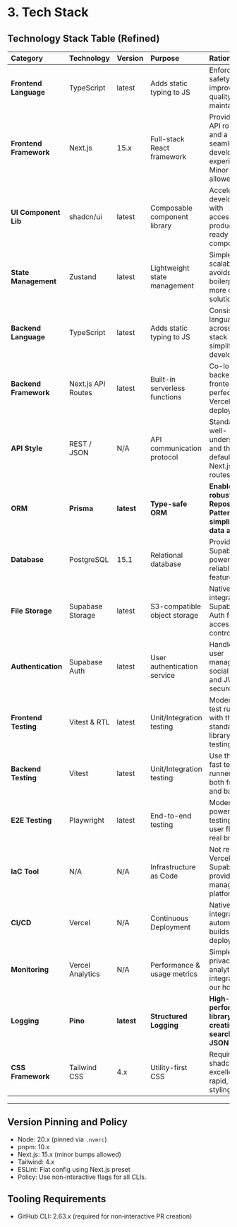 # 3\. Tech Stack

## Technology Stack Table (Refined)

| Category | Technology | Version | Purpose | Rationale |
| :--- | :--- | :- | :--- | :--- |
| **Frontend Language** | TypeScript | latest | Adds static typing to JS | Enforces type safety, improves code quality and maintainability. |
| **Frontend Framework**| Next.js | 15.x | Full-stack React framework | Provides SSR, API routes, and a seamless developer experience. Minor bumps allowed. |
| **UI Component Lib** | shadcn/ui | latest | Composable component library | Accelerates UI development with accessible, production-ready components. |
| **State Management** | Zustand | latest | Lightweight state management | Simple, scalable, and avoids the boilerplate of more complex solutions. |
| **Backend Language** | TypeScript | latest | Adds static typing to JS | Consistent language across the stack simplifies development. |
| **Backend Framework**| Next.js API Routes| latest | Built-in serverless functions | Co-locates backend with frontend, perfect for Vercel deployment. |
| **API Style** | REST / JSON | N/A | API communication protocol | Standard, well-understood, and the default for Next.js API routes. |
| **ORM** | **Prisma** | **latest** | **Type-safe ORM** | **Enables robust Repository Pattern and simplifies data access.** |
| **Database** | PostgreSQL | 15.1 | Relational database | Provided by Supabase; powerful, reliable, and feature-rich. |
| **File Storage** | Supabase Storage | latest | S3-compatible object storage | Natively integrates with Supabase Auth for easy access control. |
| **Authentication** | Supabase Auth | latest | User authentication service | Handles all user management, social logins, and JWTs securely. |
| **Frontend Testing** | Vitest & RTL | latest | Unit/Integration testing | Modern, fast test runner with the standard library for testing React. |
| **Backend Testing** | Vitest | latest | Unit/Integration testing | Use the same fast test runner for both frontend and backend. |
| **E2E Testing** | Playwright | latest | End-to-end testing | Modern and powerful for testing critical user flows in a real browser. |
| **IaC Tool** | N/A | N/A | Infrastructure as Code | Not required; Vercel and Supabase provide a managed platform. |
| **CI/CD** | Vercel | N/A | Continuous Deployment | Native Git integration for automatic builds and deployments. |
| **Monitoring** | Vercel Analytics | N/A | Performance & usage metrics| Simple, privacy-first analytics integrated into our host. |
| **Logging** | **Pino** | **latest** | **Structured Logging** | **High-performance library for creating searchable JSON logs.** |
| **CSS Framework** | Tailwind CSS | 4.x | Utility-first CSS | Required by shadcn/ui and excellent for rapid, custom styling. |

-----
## Version Pinning and Policy

- Node: 20.x (pinned via `.nvmrc`)
- pnpm: 10.x
- Next.js: 15.x (minor bumps allowed)
- Tailwind: 4.x
- ESLint: Flat config using Next.js preset
- Policy: Use non‑interactive flags for all CLIs.

## Tooling Requirements

- GitHub CLI: 2.63.x (required for non‑interactive PR creation)
